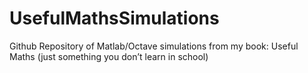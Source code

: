 # UsefulMathsSimulations
Github Repository of Matlab/Octave simulations from my book: Useful Maths (just something you don’t learn in school)
